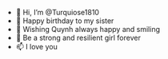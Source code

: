 - 👋 Hi, I’m @Turquiose1810
- 👀 Happy birthday to my sister
- 🌱 Wishing Quynh always happy and smiling
- 💞️ Be a strong and resilient girl forever
- 📫 I love you 

<!---
Turquiose1810/Turquiose1810 is a ✨ special ✨ repository because its `README.md` (this file) appears on your GitHub profile.
You can click the Preview link to take a look at your changes.
--->
